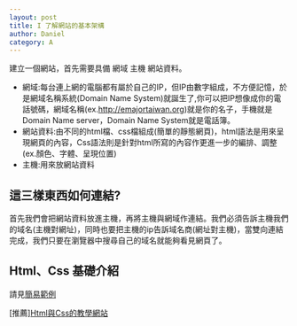 ```yaml
---
layout: post
title: I 了解網站的基本架構
author: Daniel
category: A
---
```


建立一個網站，首先需要具備 網域 主機  網站資料。  
- 網域:每台連上網的電腦都有屬於自己的IP，但IP由數字組成，不方便記憶，於是網域名稱系統(Domain Name System)就誕生了,你可以把IP想像成你的電話號碼，網域名稱(ex.http://emajortaiwan.org)就是你的名子，手機就是Domain Name server，Domain Name System就是電話簿。
- 網站資料:由不同的html檔、css檔組成(簡單的靜態網頁)，html語法是用來呈現網頁的內容，Css語法則是針對html所寫的內容作更進一步的編排、調整(ex.顏色、字體、呈現位置)
- 主機:用來放網站資料

## 這三樣東西如何連結?
首先我們會把網站資料放進主機，再將主機與網域作連結。我們必須告訴主機我們的域名(主機對網址)，同時也要把主機的ip告訴域名商(網址對主機)，當雙向連結完成，我們只要在瀏覽器中搜尋自己的域名就能夠看見網頁了。

## Html、Css 基礎介紹
請見[簡易範例]({{site.baseurl}}/practice1.html)

[推薦][Html與Css的教學網站](https://www.w3schools.com/)

